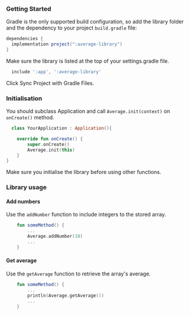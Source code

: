 ### Getting Started

Gradle is the only supported build configuration, so add the library folder and the dependency to your project `build.gradle` file:

```groovy
dependencies {
  implementation project(":average-library")
}
```

Make sure the library is listed at the top of your settings.gradle file.

```groovy
  include ':app', ':average-library'
```

Click Sync Project with Gradle Files.

### Initialisation

You should subclass Application and call `Average.init(context)` on `onCreate()` method.

```kotlin
  class YourApplication : Application(){

    override fun onCreate() {
        super.onCreate()
        Average.init(this)
    }
}
```

Make sure you initialise the library before using other functions.

### Library usage

#### Add numbers

Use the `addNumber` function to include integers to the stored array.

```kotlin
    fun someMethod() {
        ...
        Average.addNumber(10)
        ...
    }
```

#### Get average

Use the `getAverage` function to retrieve the array's average.

```kotlin
    fun someMethod() {
        ...
        println(Average.getAverage())
        ...
    }
```

